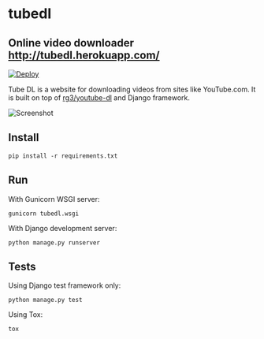 tubedl
======


Online video downloader <http://tubedl.herokuapp.com/>
--------------

[![Deploy](https://www.herokucdn.com/deploy/button.svg)](https://heroku.com/deploy)

Tube DL is a website for downloading videos from sites like YouTube.com.
It is built on top of [rg3/youtube-dl](https://github.com/rg3/youtube-dl) and Django framework.

![Screenshot](https://raw.github.com/AndreMiras/tubedl/master/docs/tubedl.png)

Install
--------------
```
pip install -r requirements.txt
```

Run
--------------
With Gunicorn WSGI server:
```
gunicorn tubedl.wsgi
```
With Django development server:
```
python manage.py runserver
```

Tests
--------------
Using Django test framework only:
```
python manage.py test
```
Using Tox:
```
tox
```
